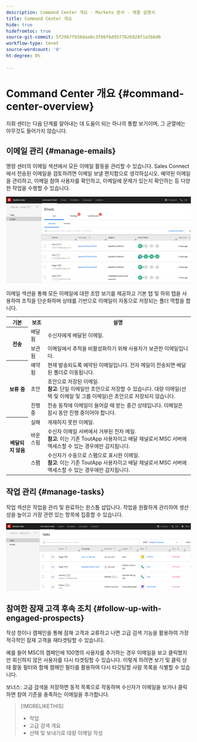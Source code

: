 ```yaml
---
description: Command Center 개요 - Marketo 문서 - 제품 설명서
title: Command Center 개요
hide: true
hidefromtoc: true
source-git-commit: 5f2967fb56daa8c3f86f6d9577626928f1e5bbd6
workflow-type: tm+mt
source-wordcount: '0'
ht-degree: 0%

---
```


# Command Center 개요 {#command-center-overview}

지휘 센터는 다음 단계를 알아내는 데 도움이 되는 하나의 통합 보기이며, 그 균열에는 아무것도 들어가지 않습니다.

## 이메일 관리 {#manage-emails}

명령 센터의 이메일 섹션에서 모든 이메일 활동을 관리할 수 있습니다. Sales Connect에서 전송된 이메일을 검토하려면 이메일 보낼 편지함으로 생각하십시오. 예약된 이메일을 관리하고, 이메일 참여 사용자를 확인하고, 이메일에 문제가 있는지 확인하는 등 다양한 작업을 수행할 수 있습니다.

![](assets/command-center-overview-1.png)

이메일 섹션을 통해 모든 이메일에 대한 조망 보기를 제공하고 기본 탭 및 하위 탭을 사용하여 조직을 단순화하며 상태를 기반으로 이메일이 자동으로 저장되는 폴더 역할을 합니다.

<table>
 <tr>
  <th>기본</th>
  <th>보조</th>
  <th>설명</th>
 </tr>
 <tr>
  <th rowspan="2">전송</th>
  <td>배달됨</td>
  <td>수신자에게 배달된 이메일.</td>
 </tr>
 <tr>
  <td>보관됨</td>
  <td>이메일에서 추적을 비활성화하기 위해 사용자가 보관한 이메일입니다.</td>
 </tr>
 <tr>
  <th rowspan="3">보류 중</th>
  <td>예약됨</td>
  <td>현재 발송되도록 예약된 이메일입니다. 전자 메일이 전송되면 배달된 폴더로 이동됩니다.</td>
 </tr>
 <tr>
  <td>초안</td>
  <td>초안으로 저장된 이메일.<br/>
  <strong>참고</strong>: 단일 이메일만 초안으로 저장할 수 있습니다. 대량 이메일(선택 및 이메일 및 그룹 이메일)은 초안으로 저장되지 않습니다.</td>
 </tr>
 <tr>
  <td>진행 중</td>
  <td>전송 동작에 이메일이 들어갈 때 받는 중간 상태입니다. 이메일은 잠시 동안 진행 중이어야 합니다.</td>
 </tr>
 <tr>
  <th rowspan="3">배달되지 않음</th>
  <td>실패</td>
  <td>게재하지 못한 이메일.
</td>
 </tr>
 <tr>
  <td>바운스됨</td>
  <td>수신자 이메일 서버에서 거부된 전자 메일.<br/>
  <strong>참고</strong>: 이는 기존 ToutApp 사용자이고 배달 채널로서 MSC 서버에 액세스할 수 있는 경우에만 감지됩니다.</td>
 </tr>
 <tr>
  <td>스팸</td>
  <td>수신자가 수동으로 스팸으로 표시한 이메일.<br/>
  <strong>참고</strong>: 이는 기존 ToutApp 사용자이고 배달 채널로서 MSC 서버에 액세스할 수 있는 경우에만 감지됩니다.</td>
 </tr>
</table>

## 작업 관리 {#manage-tasks}

작업 섹션은 작업을 관리 및 완료하는 원스톱 샵입니다. 작업을 원활하게 관리하여 생산성을 높이고 가장 관련 있는 항목에 집중할 수 있습니다.

![](assets/command-center-overview-2.png)

## 참여한 잠재 고객 후속 조치 {#follow-up-with-engaged-prospects}

작성 창이나 캠페인을 통해 잠재 고객과 교류하고 나면 고급 검색 기능을 활용하여 가장 적극적인 잠재 고객을 재타겟팅할 수 있습니다.

예를 들어 MSC의 캠페인에 100명의 사용자를 추가하는 경우 이메일을 보고 클릭했지만 회신하지 않은 사용자를 다시 타겟팅할 수 있습니다. 이렇게 하려면 보기 및 클릭 상태 활동 필터와 함께 캠페인 필터를 활용하여 다시 타깃팅할 사람 목록을 식별할 수 있습니다.

보너스: 고급 검색을 저장하면 동적 목록으로 작동하며 수신자가 이메일을 보거나 클릭하면 참여 기준을 충족하는 이메일을 추가합니다.

>[!MORELIKETHIS]
>
>* 작업
>* 고급 검색 개요
>* 선택 및 보내기로 대량 이메일 작성

